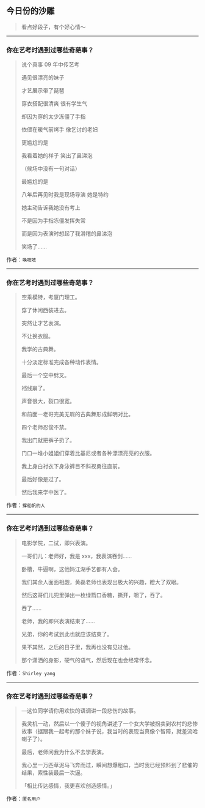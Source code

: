 ## 今日份的沙雕

> 看点好段子，有个好心情～


 
---

### 你在艺考时遇到过哪些奇葩事？

> 说个真事 09 年中传艺考
> 
> 遇见很漂亮的妹子
> 
> 才艺展示带了琵琶
> 
> 穿衣搭配很清爽 很有学生气
> 
> 却因为穿的太少冻僵了手指
> 
> 依偎在暖气前烤手 像乞讨的老妇
> 
> 更尴尬的是
> 
> 我看着她的样子 笑出了鼻涕泡
> 
> （候场中没有一句对话）
> 
> 最尴尬的是
> 
> 八年后再见时我是现场导演 她是特约
> 
> 她主动告诉我她没有考上
> 
> 不是因为手指冻僵发挥失常
> 
> 而是因为表演时想起了我滑稽的鼻涕泡
> 
> 笑场了……


作者：`唤吱吱`

---

### 你在艺考时遇到过哪些奇葩事？

> 空乘模特，考厦门理工。
> 
> 穿了休闲西装进去。
> 
> 突然让才艺表演。
> 
> 不让换衣服。
> 
> 我学的古典舞。
> 
> 十分淡定标准完成各种动作表情。
> 
> 最后一个空中劈叉。
> 
> 裆线崩了。
> 
> 声音很大，裂口很宽。
> 
> 和前面一老哥完美无瑕的古典舞形成鲜明对比。
> 
> 四个老师忍俊不禁。
> 
> 我出门就把裤子扔了。
> 
> 门口一堆小姐姐们穿着比基尼或者各种漂漂亮亮的衣服。
> 
> 我上身白衬衣下身泳裤目不斜视勇往直前。
> 
> 最后好像是过了。
> 
> 然后我来学中医了。


作者：`撑船帆的人`

---

### 你在艺考时遇到过哪些奇葩事？

> 电影学院，二试，即兴表演。
> 
> 一哥们儿：老师好，我是 xxx，我表演吞剑……
> 
> 卧槽，牛逼啊，这他妈江湖手艺都有人会。
> 
> 我们其余人面面相觑，黄磊老师也表现出极大的兴趣，瞪大了双眼。
> 
> 然后这哥们儿兜里弹出一枚绿箭口香糖，撕开，嚼了，吞了。
> 
> 吞了……
> 
> 老师，我的即兴表演结束了……
> 
> 兄弟，你的考试到此也就应该结束了。
> 
> 果不其然，之后的日子里，我再也没有见过他。
> 
> 那个潇洒的身影，硬气的语气，然后现在也会经常怀念。


作者：`Shirley yang`

---

### 你在艺考时遇到过哪些奇葩事？

> ––这位同学请你用欢快的语调讲一段悲伤的故事。
> 
> 我灵机一动，然后以一个傻子的视角讲述了一个女大学被拐卖到农村的悲惨故事（据跟我一起考的那个妹子说，我当时的表现当真像个智障，就差流哈喇子了）。
> 
> 最后，老师问我为什么不去学表演。
> 
> 我心里一万匹草泥马飞奔而过，瞬间想爆粗口，当时我已经预料到了悲催的结果，索性装最后一次逼。
> 
> 「相比传达感情，我更喜欢创造感情。」


作者：`匿名用户`